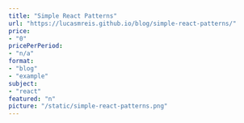 ```yaml
---
title: "Simple React Patterns"
url: "https://lucasmreis.github.io/blog/simple-react-patterns/"
price: 
- "0"
pricePerPeriod: 
- "n/a"
format: 
- "blog"
- "example"
subject: 
- "react"
featured: "n"
picture: "/static/simple-react-patterns.png"
---
```

